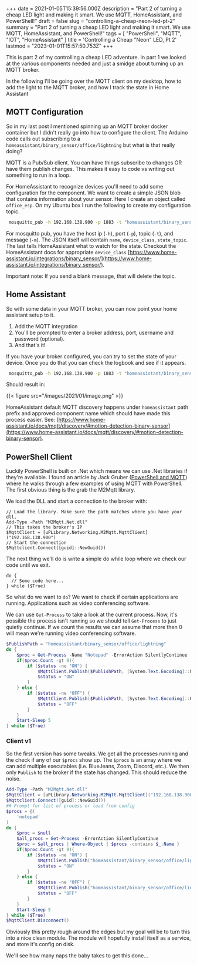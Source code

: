 +++
date = 2021-01-05T15:39:56.000Z
description = "Part 2 of turning a cheap LED light and making it smart. We use MQTT, HomeAssistant, and PowerShell!"
draft = false
slug = "controlling-a-cheap-neon-led-pt-2"
summary = "Part 2 of turning a cheap LED light and making it smart. We use MQTT, HomeAssistant, and PowerShell!"
tags = [ "PowerShell", "MQTT", "IOT", "HomeAssistant" ]
title = 'Controlling a Cheap "Neon" LED, Pt 2'
lastmod = "2023-01-01T15:57:50.753Z"
+++


This is part 2 of my controlling a cheap LED adventure. In part 1 we looked at
the various components needed and just a smidge about turning up an MQTT broker.

In the following I'll be going over the MQTT client on my desktop, how to add
the light to the MQTT broker, and how I track the state in Home Assistant

## MQTT Configuration

So in my last post I mentioned spinning up an MQTT broker docker container but I
didn't really go into how to configure the client. The Arduino code calls out
subscribing to a `homeassistant/binary_sensor/office/lightning` but what is that
really doing?

MQTT is a Pub/Sub client. You can have things subscribe to changes OR have them
publish changes. This makes it easy to code vs writing out something to run in a
loop.

For HomeAssistant to recognize devices you'll need to add some configuration for
the component. We want to create a simple JSON blob that contains information
about your sensor. Here I create an object called `office_esp`. On my Ubuntu box
I run the following to create my configuration topic.

```bash
 mosquitto_pub -h 192.168.138.900 -p 1883 -t "homeassistant/binary_sensor/office/config" -m '{"name": "office_esp", "device_class": "light", "state_topic": "homeassistant/binary_sensor/office/lightning"}'
```

For mosquitto pub, you have the host ip (`-h`), port (`-p`), topic (`-t`), and
message (`-m`). The JSON itself will contain `name`, `device_class`,
`state_topic`. The last tells HomeAssistant what to watch for the state.
Checkout the HomeAssistant docs for appropriate `device_class`
[https://www.home-assistant.io/integrations/binary_sensor/](https://www.home-assistant.io/integrations/binary_sensor/).

Important note: If you send a blank message, that will delete the topic.

## Home Assistant

So with some data in your MQTT broker, you can now point your home assistant
setup to it.

1. Add the MQTT integration
2. You'll be prompted to enter a broker address, port, username and password
   (optional).
3. And that's it!

If you have your broker configured, you can try to set the state of your device.
Once you do that you can check the logbook and see if it appears.

```bash
 mosquitto_pub -h 192.168.138.900 -p 1883 -t "homeassistant/binary_sensor/office/lightning" -m "ON"
```

Should result in:

{{< figure src="/images/2021/01/image.png" >}}

HomeAssistant default MQTT discovery happens under `homeassistant` path prefix
and approved component name which should have made this process easier. See:
[https://www.home-assistant.io/docs/mqtt/discovery/#motion-detection-binary-sensor](https://www.home-assistant.io/docs/mqtt/discovery/#motion-detection-binary-sensor).

## PowerShell Client

Luckily PowerShell is built on .Net which means we can use .Net libraries if
they're available. I found an article by Jack Gruber
([PowerShell and MQTT](https://jackgruber.github.io/2019-06-05-ps-mqtt/)) where
he walks through a few examples of using MQTT with PowerShell. The first obvious
thing is the grab the M2Mqtt library.

We load the DLL and start a connection to the broker with:

```
// Load the library. Make sure the path matches where you have your dll.
Add-Type -Path "M2Mqtt.Net.dll"
// This takes the broker's IP
$MqttClient = [uPLibrary.Networking.M2Mqtt.MqttClient]("192.168.138.900")
// Start the connection
$Mqttclient.Connect([guid]::NewGuid())
```

The next thing we'll do is write a simple do while loop where we check our code
until we exit.

```
do {
  // Some code here...
} while ($True)
```

So what do we want to `do`? We want to check if certain applications are
running. Applications such as video conferencing software.

We can use `Get-Process` to take a look at the current process. Now, it's
possible the process isn't running so we should tell `Get-Process` to just
quietly continue. If we count the results we can assume that more then 0 will
mean we're running video conferencing software.

```powershell
$PublishPath = "homeassistant/binary_sensor/office/lightning"
do {
    $proc = Get-Process -Name "Notepad" -ErrorAction SilentlyContinue
    if($proc.Count -gt 0){
        if ($status -ne "ON") {
            $MqttClient.Publish($PublishPath, [System.Text.Encoding]::UTF8.GetBytes("ON"))
            $status = "ON"
        }
    } else {
        if ($status -ne "OFF") {
            $MqttClient.Publish($PublishPath, [System.Text.Encoding]::UTF8.GetBytes("OFF"))
            $status = "OFF"
        }
    }
    Start-Sleep 5
} while ($True)
```

### Client v1

So the first version has some tweaks. We get all the processes running and the
check if any of our `$procs` show up. The `$procs` is an array where we can add
multiple executables (i.e. BlueJeans, Zoom, Discord, etc.). We then only
`Publish` to the broker if the state has changed. This should reduce the noise.

```powershell
Add-Type -Path "M2Mqtt.Net.dll"
$MqttClient = [uPLibrary.Networking.M2Mqtt.MqttClient]("192.168.138.900")
$Mqttclient.Connect([guid]::NewGuid())
## Prompt for list of process or load from config
$procs = @(
    'notepad'
)
do {
    $proc = $null
    $all_procs = Get-Process -ErrorAction SilentlyContinue
    $proc = $all_procs | Where-Object { $procs -contains $_.Name }
    if($proc.Count -gt 0){
        if ($status -ne "ON") {
            $MqttClient.Publish("homeassistant/binary_sensor/office/lightning", [System.Text.Encoding]::UTF8.GetBytes("ON"))
            $status = "ON"
        }
    } else {
        if ($status -ne "OFF") {
            $MqttClient.Publish("homeassistant/binary_sensor/office/lightning", [System.Text.Encoding]::UTF8.GetBytes("OFF"))
            $status = "OFF"
        }
    }
    Start-Sleep 5
} while ($True)
$MqttClient.Disconnect()
```

Obviously this pretty rough around the edges but my goal will be to turn this
into a nice clean module. The module will hopefully install itself as a service,
and store it's config on disk.

We'll see how many naps the baby takes to get this done...
